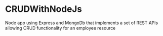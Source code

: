 # CRUDWithNodeJs
Node app using Express and MongoDb that implements a set of REST APIs allowing CRUD functionality for an employee resource
